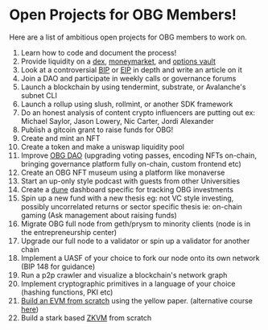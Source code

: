# Open Projects for OBG Members!
Here are a list of ambitious open projects for OBG members to work on. 

1. Learn how to code and document the process!
2. Provide liquidity on a [dex](https://uniswap.org/), [moneymarket](https://aave.com/), and [options vault](https://www.ribbon.finance/) 
3. Look at a controversial [BIP](https://github.com/bitcoin/bips) or [EIP](https://eips.ethereum.org/) in depth and write an article on it
4. Join a DAO and participate in weekly calls or governance forums
5. Launch a blockchain by using tendermint, substrate, or Avalanche's subnet CLI
6. Launch a rollup using slush, rollmint, or another SDK framework
7. Do an honest analysis of content crypto influencers are putting out ex: Michael Saylor, Jason Lowery, Nic Carter, Jordi Alexander
8. Publish a gitcoin grant to raise funds for OBG!
9. Create and mint an NFT
10. Create a token and make a uniswap liquidity pool 
11. Improve [OBG DAO](https://github.com/0xkrabbypatty/OBG-DAO) (upgrading voting passes, encoding NFTs on-chain, bringing governance platform fully on-chain, custom frontend etc)
12. Create an OBG NFT museum using a platform like monaverse
13. Start an up-only style podcast with guests from other Universities
14. Create a [dune](https://dune.com/browse/dashboards) dashboard specific for tracking OBG investments 
15. Spin up a new fund with a new thesis eg: not VC style investing, possibly uncorrelated returns or sector specific thesis ie: on-chain gaming (Ask management about raising funds)
16. Migrate OBG full node from geth/prysm to minority clients (node is in the entrepreneurship center)
17. Upgrade our full node to a validator or spin up a validator for another chain
18. Implement a UASF of your choice to fork our node onto its own network (BIP 148 for guidance)
19. Run a p2p crawler and visualize a blockchain's network graph
20. Implement cryptographic primitives in a language of your choice (hashing functions, PKI etc)
21. [Build an EVM from scratch](https://www.notion.so/Building-an-EVM-from-scratch-part-1-the-execution-context-c28ebb4200c94f6fb75948a5feffc686) using the yellow paper. (alternative course [here](https://www.evmfromscratch.com/))
22. Build a stark based [ZKVM](https://aszepieniec.github.io/stark-brainfuck/) from scratch
